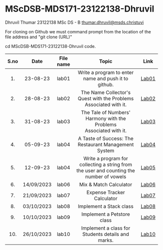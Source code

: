 # MScDSB-MDS171-23122138-Dhruvil
                                                                                                


                                                                                                
Dhruvil Thumar
23122138
MSc DS - B
thumar.dhruvil@msds.christuvi

For cloning on Github we must command prompt from the location of the file address and "git clone (URL)"

cd MScDSB-MDS171-23122138-Dhruvil
code.



|S.no|Date|File name|Topic|Link|
|:----:|:----:|:---:|:----:|:----:|
|1.|23-08-23|lab01|Write a program to enter name and push it to github.|[Lab01](https://github.com/Dhruvilpatel02/MScDSB-MDS171-23122138-Dhruvil/blob/627e3dd6ce39e5939028f6079c5086a87402c0fc/Lab%2001.ipynb)|
|2.|28-08-23|lab02|The Name Collector's Quest with the Problems Associated with it.|[Lab02](https://github.com/Dhruvilpatel02/MScDSB-MDS171-23122138-Dhruvil/blob/627e3dd6ce39e5939028f6079c5086a87402c0fc/Lab%2002.ipynb)|
|3.|31-08-23|lab03|The Tale of Numbers' Harmony with the Problems Associated with it.|[Lab03](https://github.com/Dhruvilpatel02/MScDSB-MDS171-23122138-Dhruvil/blob/627e3dd6ce39e5939028f6079c5086a87402c0fc/Lab%2003.ipynb)|
|4.|05-09-23|lab04|A Taste of Success: The Restaurant Management System|[Lab04](https://github.com/Dhruvilpatel02/MScDSB-MDS171-23122138-Dhruvil/blob/627e3dd6ce39e5939028f6079c5086a87402c0fc/Lab%2004/Lab%2004.ipynb)|
|5.|12-09-23|lab04|Write a program for collecting a string from the user and counting the number of vowels|[Lab05](https://github.com/Dhruvilpatel02/MScDSB-MDS171-23122138-Dhruvil/blob/627e3dd6ce39e5939028f6079c5086a87402c0fc/Lab%2005.ipynb)|
6.|14/09/2023|lab06|Mix & Match Calculator|[Lab06](https://github.com/Dhruvilpatel02/MScDSB-MDS171-23122138-Dhruvil/blob/627e3dd6ce39e5939028f6079c5086a87402c0fc/Lab%2006/Lab%2006.ipynb)|
7.|21/09/2023|lab07|Expense Tracker Calculator|[Lab07](https://github.com/Dhruvilpatel02/MScDSB-MDS171-23122138-Dhruvil/blob/627e3dd6ce39e5939028f6079c5086a87402c0fc/Lab%2007.ipynb)|
8.|03/10/2023|lab08|Implement a Stack class|[Lab08](https://github.com/Dhruvilpatel02/MScDSB-MDS171-23122138-Dhruvil/blob/627e3dd6ce39e5939028f6079c5086a87402c0fc/Lab%2008.ipynb)|
9.|10/10/2023|lab09|Implement a Petstore class|[Lab09](https://github.com/Dhruvilpatel02/MScDSB-MDS171-23122138-Dhruvil/blob/627e3dd6ce39e5939028f6079c5086a87402c0fc/lab%2009/Lab_09.py)|(https://github.com/Dhruvilpatel02/MScDSB-MDS171-23122138-Dhruvil/blob/627e3dd6ce39e5939028f6079c5086a87402c0fc/lab%2009/menu.py)|
10.|26/10/2023|lab10|Implement a class for Students details and marks.|[Lab10](https://github.com/Dhruvilpatel02/MScDSB-MDS171-23122138-Dhruvil/blob/627e3dd6ce39e5939028f6079c5086a87402c0fc/Lab%2010.ipynb)|
